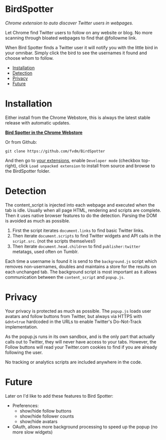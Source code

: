 BirdSpotter
===========

*Chrome extension to auto discover Twitter users in webpages.*

Let Chrome find Twitter users to follow on any website or blog. No more scanning through bloated webpages to find that @followme link.

When Bird Spotter finds a Twitter user it will notify you with the little bird in your omnibar. Simply click the bird to see the usernames it found and choose whom to follow.

* [Installation](#installation)
* [Detection](#detection)
* [Privacy](#privacy)
* [Future](#future)

# Installation

Either install from the Chrome Webstore, this is always the latest stable release with automatic updates.

**[Bird Spotter in the Chrome Webstore](https://chrome.google.com/webstore/detail/ggnolfdnhcpnjipfjbicfjifmodbckok)**

Or from Github:

```
git clone https://github.com/fvdm/BirdSpotter
```

And then go to [your extensions](chrome://chrome/extensions/), enable `Developer mode` (checkbox top-right), click `Load unpacked extension` to install from source and browse to the BirdSpotter folder.

# Detection

The content_script is injected into each webpage and executed when the tab is idle. Usually when all page HTML, rendering and scripts are complete. Then it uses native browser features to do the detection. Parsing the DOM is avoided as much as possible.

1. First the script iterates `document.links` to find basic Twitter links.
2. Then iterate `document.scripts` to find Twitter widgets and API calls in the `script.src`. (not the scripts themselves!)
3. Then iterate `document.head.children` to find `publisher:twitter` metatags, used often on Tumblr.

Each time a username is found it is send to the `background.js` script which removes non-usernames, doubles and maintains a store for the results on each unchanged tab. The background script is most important as it allows communication between the `content_script` and `popup.js`.

# Privacy

Your privacy is protected as much as possible. The `popup.js` loads user avatars and follow buttons from Twitter, but always via HTTPS with `&dnt=true` hardcoded in the URLs to enable Twitter's Do-Not-Track implementation.

As the popup.js runs in its own sandbox, and is the only part that actually calls out to Twitter, they will never have access to your tabs. However, the Follow buttons will read your Twitter.com cookies to find if you are already following the user.

No tracking or analytics scripts are included anywhere in the code.

# Future

Later on I'd like to add these features to Bird Spotter:

* Preferences:
  * show/hide follow buttons
  * show/hide follower counts
  * show/hide avatars
* OAuth, allows more background processing to speed up the popup (no more slow widgets)